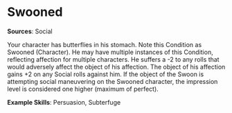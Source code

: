 # Swooned
**Sources**: Social

Your character has butterflies in his stomach. Note this
Condition as Swooned (Character). He may have multiple
instances of this Condition, reflecting affection for multiple
characters. He suffers a -2 to any rolls that would adversely
affect the object of his affection. The object of his affection
gains +2 on any Social rolls against him. If the object of the
Swoon is attempting social maneuvering on the Swooned
character, the impression level is considered one higher
(maximum of perfect).

**Example Skills**: Persuasion, Subterfuge